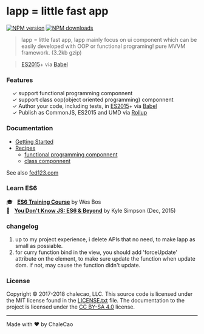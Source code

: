 # lapp = little fast app

[![NPM version](http://img.shields.io/npm/v/generator-javascript.svg?style=flat-square)](https://www.npmjs.com/package/generator-javascript)
[![NPM downloads](http://img.shields.io/npm/dm/generator-javascript.svg?style=flat-square)](https://www.npmjs.com/package/generator-javascript)

> lapp = little fast app, lapp mainly focus on ui component which can be easily developed with OOP or functional programing! pure MVVM framework. (3.2kb gzip)

> [ES2015](https://babeljs.io/docs/learn-es2015/)+ via [Babel](https://babeljs.io/)


### Features

&nbsp; &nbsp; ✓ support functional programming componnent<br>
&nbsp; &nbsp; ✓ support class oop(object oriented programming)  componnent<br>
&nbsp; &nbsp; ✓ Author your code, including tests, in [ES2015](https://babeljs.io/docs/learn-es2015/)+ via [Babel](http://babeljs.io/)<br>
&nbsp; &nbsp; ✓ Publish as CommonJS, ES2015 and UMD via [Rollup](http://rollupjs.org/)

### Documentation

* [Getting Started](docs/getting-started.md)
* [Recipes](docs/recipes)
  * [functional programming componnent ](docs/recipes/fp-component.md)
  * [class componnent](docs/recipes/class-component.md)

See also [fed123.com](https://www.fed123.com/)


### Learn ES6

:mortar_board: &nbsp; **[ES6 Training Course](https://es6.io/friend/konstantin)** by Wes Bos<br>
:green_book: &nbsp; **[You Don't Know JS: ES6 & Beyond](http://amzn.to/2bzvV51)** by Kyle Simpson (Dec, 2015)<br>


### changelog
1. up to my project experience, i delete APIs that no need, to make lapp as small as possiable.
2. for curry function bind in the view, you should add 'forceUpdate' attribute on the element, to make sure update the function when update dom. if not, may cause the function didn't update.

### License

Copyright © 2017-2018 chalecao, LLC. This source code is licensed under the MIT license found in
the [LICENSE.txt](https://github.com/chalecao/lapp/blob/master/LICENSE.txt) file.
The documentation to the project is licensed under the [CC BY-SA 4.0](http://creativecommons.org/licenses/by-sa/4.0/)
license.


---
Made with ♥ by ChaleCao
